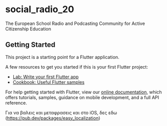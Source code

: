 # social_radio_20

The European School Radio and Podcasting Community for Active Citizenship Education

## Getting Started

This project is a starting point for a Flutter application.

A few resources to get you started if this is your first Flutter project:

- [Lab: Write your first Flutter app](https://flutter.dev/docs/get-started/codelab)
- [Cookbook: Useful Flutter samples](https://flutter.dev/docs/cookbook)

For help getting started with Flutter, view our
[online documentation](https://flutter.dev/docs), which offers tutorials,
samples, guidance on mobile development, and a full API reference.






Για να βαλεις και μεταφρασεις και στο iOS, δες εδω (https://pub.dev/packages/easy_localization)
